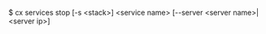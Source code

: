 <!-- post: services_usage -->


$ cx services stop [-s &lt;stack&gt;] &lt;service name&gt; [--server &lt;server name&gt;|&lt;server ip&gt;]
